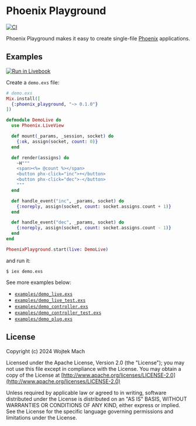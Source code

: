 # Phoenix Playground

[![CI](https://github.com/phoenix-playground/phoenix_playground/actions/workflows/ci.yml/badge.svg)](https://github.com/phoenix-playground/phoenix_playground/actions/workflows/ci.yml)

Phoenix Playground makes it easy to create single-file [Phoenix](https://www.phoenixframework.org) applications.

## Examples

[![Run in Livebook](https://livebook.dev/badge/v1/blue.svg)](https://livebook.dev/run?url=https%3A%2F%2Fgithub.com%2Fphoenix-playground%2Fphoenix_playground%2Fblob%2Fmain%2Fexamples%2Fdemo_live.livemd)

Create a `demo.exs` file:

```elixir
# demo.exs
Mix.install([
  {:phoenix_playground, "~> 0.1.0"}
])

defmodule DemoLive do
  use Phoenix.LiveView

  def mount(_params, _session, socket) do
    {:ok, assign(socket, count: 0)}
  end

  def render(assigns) do
    ~H"""
    <span><%= @count %></span>
    <button phx-click="inc">+</button>
    <button phx-click="dec">-</button>
    """
  end

  def handle_event("inc", _params, socket) do
    {:noreply, assign(socket, count: socket.assigns.count + 1)}
  end

  def handle_event("dec", _params, socket) do
    {:noreply, assign(socket, count: socket.assigns.count - 1)}
  end
end

PhoenixPlayground.start(live: DemoLive)
```

and run it:

```
$ iex demo.exs
```

See more examples below:

  * [`examples/demo_live.exs`]
  * [`examples/demo_live_test.exs`]
  * [`examples/demo_controller.exs`]
  * [`examples/demo_controller_test.exs`]
  * [`examples/demo_plug.exs`]

## License

Copyright (c) 2024 Wojtek Mach

Licensed under the Apache License, Version 2.0 (the "License");
you may not use this file except in compliance with the License.
You may obtain a copy of the License at [http://www.apache.org/licenses/LICENSE-2.0](http://www.apache.org/licenses/LICENSE-2.0)

Unless required by applicable law or agreed to in writing, software
distributed under the License is distributed on an "AS IS" BASIS,
WITHOUT WARRANTIES OR CONDITIONS OF ANY KIND, either express or implied.
See the License for the specific language governing permissions and
limitations under the License.

[`examples/demo_live.exs`]: examples/demo_live.exs
[`examples/demo_live_test.exs`]: examples/demo_live_test.exs
[`examples/demo_controller.exs`]: examples/demo_controller.exs
[`examples/demo_controller_test.exs`]: examples/demo_controller_test.exs
[`examples/demo_plug.exs`]: examples/demo_plug.exs
